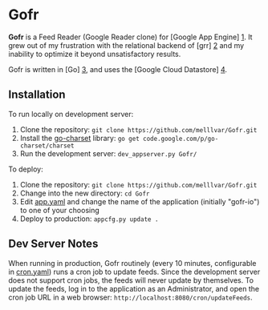 Gofr
==========

**Gofr** is a Feed Reader (Google Reader clone) for [Google App Engine] [1]. It grew out of my frustration with the relational backend of [grr] [2] and my inability to optimize it beyond unsatisfactory results. 

Gofr is written in [Go] [3], and uses the [Google Cloud Datastore] [4].

Installation
------------

To run locally on development server:

1. Clone the repository: `git clone https://github.com/melllvar/Gofr.git`
2. Install the [go-charset](https://code.google.com/p/go-charset/) library: `go get code.google.com/p/go-charset/charset`
3. Run the development server: `dev_appserver.py Gofr/`

To deploy:

1. Clone the repository: `git clone https://github.com/melllvar/Gofr.git`
2. Change into the new directory: `cd Gofr`
3. Edit [app.yaml](app.yaml) and change the name of the application (initially "gofr-io") to one of your choosing
4. Deploy to production: `appcfg.py update .`

Dev Server Notes
----------------

When running in production, Gofr routinely (every 10 minutes, configurable in [cron.yaml](cron.yaml)) runs a cron job to update feeds. Since the development server does not support cron jobs, the feeds will never update by themselves. To update the feeds, log in to the application as an Administrator, and open the cron job URL in a web browser: `http://localhost:8080/cron/updateFeeds`.

  [1]: https://developers.google.com/appengine/
  [2]: https://github.com/melllvar/grr/
  [3]: http://golang.org/
  [4]: https://developers.google.com/datastore/
  [5]: http://en.wikipedia.org/wiki/JavaScript

